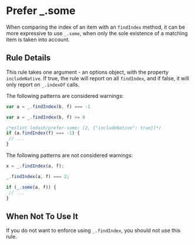 # Prefer _.some

When comparing the index of an item with an `findIndex` method, it can be more expressive to use `_.some`, when only the sole existence of a matching item is taken into account.

## Rule Details

This rule takes one argument - an options object, with the property `includeNative`. If true, the rule will report on all `findIndex`, and if false, it will only report on `_.indexOf` calls.

The following patterns are considered warnings:

```js
var a = _.findIndex(b, f) === -1

var a = _.findIndex(b, f) >= 0
```

```js
/*eslint lodash/prefer-some: [2, {"includeNative": true}]*/
if (a.findIndex(f) === -1) {
 // ...
}
```

The following patterns are not considered warnings:

```js
x = _.findIndex(a, f);

_.findIndex(a, f) === 2;

if (_.some(a, f)) {
 // ...
}
```


## When Not To Use It

If you do not want to enforce using `_.findIndex`, you should not use this rule.
